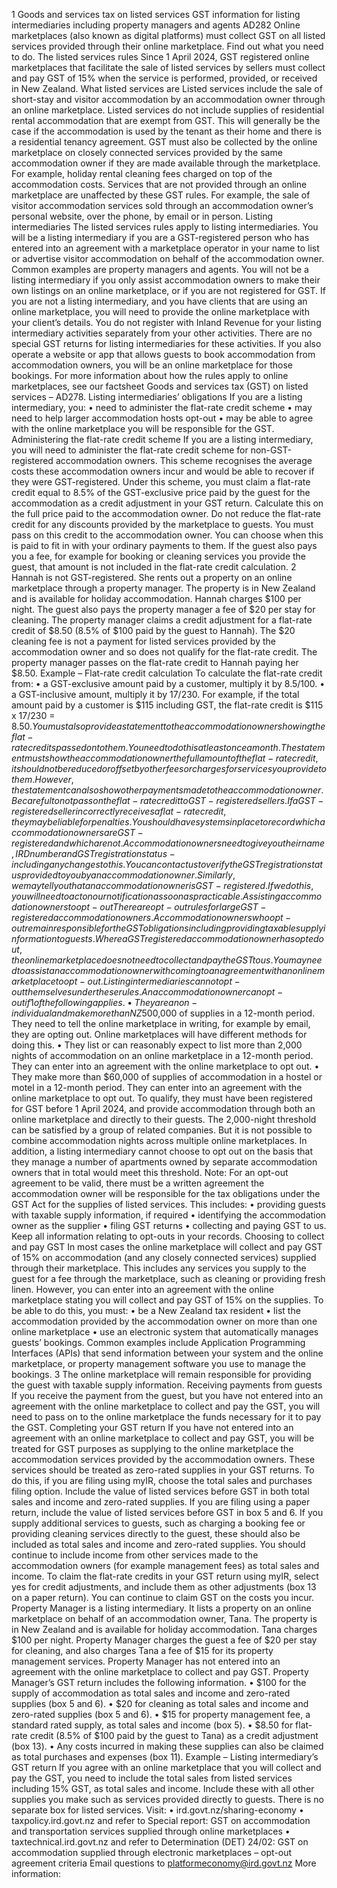 1 Goods and services tax on listed services GST information for listing intermediaries including property managers and agents AD282 Online marketplaces (also known as digital platforms) must collect GST on all listed services provided through their online marketplace. Find out what you need to do. The listed services rules Since 1 April 2024, GST registered online marketplaces that facilitate the sale of listed services by sellers must collect and pay GST of 15% when the service is performed, provided, or received in New Zealand. What listed services are Listed services include the sale of short-stay and visitor accommodation by an accommodation owner through an online marketplace. Listed services do not include supplies of residential rental accommodation that are exempt from GST. This will generally be the case if the accommodation is used by the tenant as their home and there is a residential tenancy agreement. GST must also be collected by the online marketplace on closely connected services provided by the same accommodation owner if they are made available through the marketplace. For example, holiday rental cleaning fees charged on top of the accommodation costs. Services that are not provided through an online marketplace are unaffected by these GST rules. For example, the sale of visitor accommodation services sold through an accommodation owner’s personal website, over the phone, by email or in person. Listing intermediaries The listed services rules apply to listing intermediaries. You will be a listing intermediary if you are a GST-registered person who has entered into an agreement with a marketplace operator in your name to list or advertise visitor accommodation on behalf of the accommodation owner. Common examples are property managers and agents. You will not be a listing intermediary if you only assist accommodation owners to make their own listings on an online marketplace, or if you are not registered for GST. If you are not a listing intermediary, and you have clients that are using an online marketplace, you will need to provide the online marketplace with your client’s details. You do not register with Inland Revenue for your listing intermediary activities separately from your other activities. There are no special GST returns for listing intermediaries for these activities. If you also operate a website or app that allows guests to book accommodation from accommodation owners, you will be an online marketplace for those bookings. For more information about how the rules apply to online marketplaces, see our factsheet Goods and services tax (GST) on listed services – AD278. Listing intermediaries’ obligations If you are a listing intermediary, you: • need to administer the flat-rate credit scheme • may need to help larger accommodation hosts opt-out • may be able to agree with the online marketplace you will be responsible for the GST. Administering the flat-rate credit scheme If you are a listing intermediary, you will need to administer the flat-rate credit scheme for non-GST-registered accommodation owners. This scheme recognises the average costs these accommodation owners incur and would be able to recover if they were GST-registered. Under this scheme, you must claim a flat-rate credit equal to 8.5% of the GST-exclusive price paid by the guest for the accommodation as a credit adjustment in your GST return. Calculate this on the full price paid to the accommodation owner. Do not reduce the flat-rate credit for any discounts provided by the marketplace to guests. You must pass on this credit to the accommodation owner. You can choose when this is paid to fit in with your ordinary payments to them. If the guest also pays you a fee, for example for booking or cleaning services you provide the guest, that amount is not included in the flat-rate credit calculation. 2 Hannah is not GST-registered. She rents out a property on an online marketplace through a property manager. The property is in New Zealand and is available for holiday accommodation. Hannah charges $100 per night. The guest also pays the property manager a fee of $20 per stay for cleaning. The property manager claims a credit adjustment for a flat-rate credit of $8.50 (8.5% of $100 paid by the guest to Hannah). The $20 cleaning fee is not a payment for listed services provided by the accommodation owner and so does not qualify for the flat-rate credit. The property manager passes on the flat-rate credit to Hannah paying her $8.50. Example – Flat-rate credit calculation To calculate the flat-rate credit from: • a GST-exclusive amount paid by a customer, multiply it by 8.5/100. • a GST-inclusive amount, multiply it by 17/230. For example, if the total amount paid by a customer is $115 including GST, the flat-rate credit is $115 x 17/230 = $8.50. You must also provide a statement to the accommodation owner showing the flat-rate credits passed on to them. You need to do this at least once a month. The statement must show the accommodation owner the full amount of the flat-rate credit, it should not be reduced or offset by other fees or charges for services you provide to them. However, the statement can also show other payments made to the accommodation owner. Be careful to not pass on the flat-rate credit to GST-registered sellers. If a GST-registered seller incorrectly receives a flat-rate credit, they may be liable for penalties. You should have systems in place to record which accommodation owners are GST-registered and which are not. Accommodation owners need to give you their name, IRD number and GST registration status - including any changes to this. You can contact us to verify the GST registration status provided to you by an accommodation owner. Similarly, we may tell you that an accommodation owner is GST-registered. If we do this, you will need to act on our notification as soon as practicable. Assisting accommodation owners to opt-out There are opt-out rules for large GST-registered accommodation owners. Accommodation owners who opt-out remain responsible for the GST obligations including providing taxable supply information to guests. Where a GST registered accommodation owner has opted out, the online marketplace does not need to collect and pay the GST to us. You may need to assist an accommodation owner with coming to an agreement with an online marketplace to opt-out. Listing intermediaries cannot opt-out themselves under these rules. An accommodation owner can opt-out if 1 of the following applies. • They are a non-individual and make more than NZ$500,000 of supplies in a 12-month period. They need to tell the online marketplace in writing, for example by email, they are opting out. Online marketplaces will have different methods for doing this. • They list or can reasonably expect to list more than 2,000 nights of accommodation on an online marketplace in a 12-month period. They can enter into an agreement with the online marketplace to opt out. • They make more than $60,000 of supplies of accommodation in a hostel or motel in a 12-month period. They can enter into an agreement with the online marketplace to opt out. To qualify, they must have been registered for GST before 1 April 2024, and provide accommodation through both an online marketplace and directly to their guests. The 2,000-night threshold can be satisfied by a group of related companies. But it is not possible to combine accommodation nights across multiple online marketplaces. In addition, a listing intermediary cannot choose to opt out on the basis that they manage a number of apartments owned by separate accommodation owners that in total would meet this threshold. Note: For an opt-out agreement to be valid, there must be a written agreement the accommodation owner will be responsible for the tax obligations under the GST Act for the supplies of listed services. This includes: • providing guests with taxable supply information, if required • identifying the accommodation owner as the supplier • filing GST returns • collecting and paying GST to us. Keep all information relating to opt-outs in your records. Choosing to collect and pay GST In most cases the online marketplace will collect and pay GST of 15% on accommodation (and any closely connected services) supplied through their marketplace. This includes any services you supply to the guest for a fee through the marketplace, such as cleaning or providing fresh linen. However, you can enter into an agreement with the online marketplace stating you will collect and pay GST of 15% on the supplies. To be able to do this, you must: • be a New Zealand tax resident • list the accommodation provided by the accommodation owner on more than one online marketplace • use an electronic system that automatically manages guests’ bookings. Common examples include Application Programming Interfaces (APIs) that send information between your system and the online marketplace, or property management software you use to manage the bookings. 3 The online marketplace will remain responsible for providing the guest with taxable supply information. Receiving payments from guests If you receive the payment from the guest, but you have not entered into an agreement with the online marketplace to collect and pay the GST, you will need to pass on to the online marketplace the funds necessary for it to pay the GST. Completing your GST return If you have not entered into an agreement with an online marketplace to collect and pay GST, you will be treated for GST purposes as supplying to the online marketplace the accommodation services provided by the accommodation owners. These services should be treated as zero-rated supplies in your GST returns. To do this, if you are filing using myIR, choose the total sales and purchases filing option. Include the value of listed services before GST in both total sales and income and zero-rated supplies. If you are filing using a paper return, include the value of listed services before GST in box 5 and 6. If you supply additional services to guests, such as charging a booking fee or providing cleaning services directly to the guest, these should also be included as total sales and income and zero-rated supplies. You should continue to include income from other services made to the accommodation owners (for example management fees) as total sales and income. To claim the flat-rate credits in your GST return using myIR, select yes for credit adjustments, and include them as other adjustments (box 13 on a paper return). You can continue to claim GST on the costs you incur. Property Manager is a listing intermediary. It lists a property on an online marketplace on behalf of an accommodation owner, Tana. The property is in New Zealand and is available for holiday accommodation. Tana charges $100 per night. Property Manager charges the guest a fee of $20 per stay for cleaning, and also charges Tana a fee of $15 for its property management services. Property Manager has not entered into an agreement with the online marketplace to collect and pay GST. Property Manager’s GST return includes the following information. • $100 for the supply of accommodation as total sales and income and zero-rated supplies (box 5 and 6). • $20 for cleaning as total sales and income and zero-rated supplies (box 5 and 6). • $15 for property management fee, a standard rated supply, as total sales and income (box 5). • $8.50 for flat-rate credit (8.5% of $100 paid by the guest to Tana) as a credit adjustment (box 13). • Any costs incurred in making these supplies can also be claimed as total purchases and expenses (box 11). Example – Listing intermediary’s GST return If you agree with an online marketplace that you will collect and pay the GST, you need to include the total sales from listed services including 15% GST, as total sales and income. Include these with all other supplies you make such as services provided directly to guests. There is no separate box for listed services. Visit: • ird.govt.nz/sharing-economy • taxpolicy.ird.govt.nz and refer to Special report: GST on accommodation and transportation services supplied through online marketplaces • taxtechnical.ird.govt.nz and refer to Determination (DET) 24/02: GST on accommodation supplied through electronic marketplaces – opt-out agreement criteria Email questions to platformeconomy@ird.govt.nz More information: